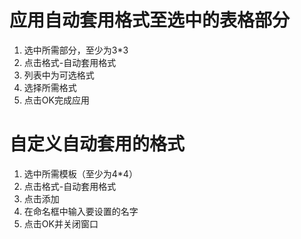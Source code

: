 # 应用自动套用格式至选中的表格部分  
1. 选中所需部分，至少为3*3  
2. 点击格式-自动套用格式  
3. 列表中为可选格式  
4. 选择所需格式  
5. 点击OK完成应用  
# 自定义自动套用的格式  
1. 选中所需模板（至少为4*4）
2. 点击格式-自动套用格式  
3. 点击添加  
4. 在命名框中输入要设置的名字  
5. 点击OK并关闭窗口  
